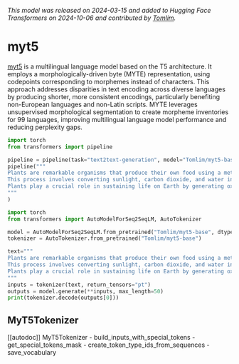 <!--Copyright 2024 The HuggingFace Team. All rights reserved.

Licensed under the Apache License, Version 2.0 (the "License"); you may not use this file except in compliance with
the License. You may obtain a copy of the License at

http://www.apache.org/licenses/LICENSE-2.0

Unless required by applicable law or agreed to in writing, software distributed under the License is distributed on
an "AS IS" BASIS, WITHOUT WARRANTIES OR CONDITIONS OF ANY KIND, either express or implied. See the License for the
specific language governing permissions and limitations under the License.

⚠️ Note that this file is in Markdown but contain specific syntax for our doc-builder (similar to MDX) that may not be
rendered properly in your Markdown viewer.

-->
*This model was released on 2024-03-15 and added to Hugging Face Transformers on 2024-10-06 and contributed by [Tomlim](https://huggingface.co/Tomlim).*

# myt5

[myt5](https://huggingface.co/papers/2403.10691) is a multilingual language model based on the T5 architecture. It employs a morphologically-driven byte (MYTE) representation, using codepoints corresponding to morphemes instead of characters. This approach addresses disparities in text encoding across diverse languages by producing shorter, more consistent encodings, particularly benefiting non-European languages and non-Latin scripts. MYTE leverages unsupervised morphological segmentation to create morpheme inventories for 99 languages, improving multilingual language model performance and reducing perplexity gaps.

<hfoptions id="usage">
<hfoption id="Pipeline">

```py
import torch
from transformers import pipeline

pipeline = pipeline(task="text2text-generation", model="Tomlim/myt5-base", dtype="auto")
pipeline("""
Plants are remarkable organisms that produce their own food using a method called photosynthesis.
This process involves converting sunlight, carbon dioxide, and water into glucose, which provides energy for growth.
Plants play a crucial role in sustaining life on Earth by generating oxygen and serving as the foundation of most ecosystems.
"""
)
```

</hfoption>
<hfoption id="AutoModel">

```py
import torch
from transformers import AutoModelForSeq2SeqLM, AutoTokenizer

model = AutoModelForSeq2SeqLM.from_pretrained("Tomlim/myt5-base", dtype="auto")
tokenizer = AutoTokenizer.from_pretrained("Tomlim/myt5-base")

text="""
Plants are remarkable organisms that produce their own food using a method called photosynthesis.
This process involves converting sunlight, carbon dioxide, and water into glucose, which provides energy for growth.
Plants play a crucial role in sustaining life on Earth by generating oxygen and serving as the foundation of most ecosystems.
"""
inputs = tokenizer(text, return_tensors="pt")
outputs = model.generate(**inputs, max_length=50)
print(tokenizer.decode(outputs[0]))
```

</hfopton>
</hfoptions>

## MyT5Tokenizer

[[autodoc]] MyT5Tokenizer
    - build_inputs_with_special_tokens
    - get_special_tokens_mask
    - create_token_type_ids_from_sequences
    - save_vocabulary



